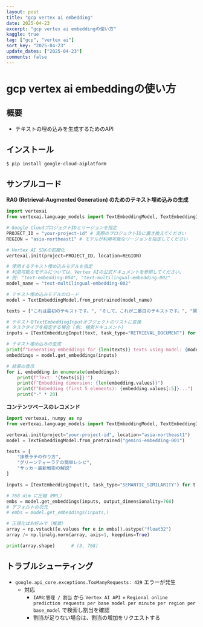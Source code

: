 ```yaml
---
layout: post
title: "gcp vertex ai embedding"
date: 2025-04-23
excerpt: "gcp vertex ai embeddingの使い方"
kaggle: true
tag: ["gcp", "vertex ai"]
sort_key: "2025-04-23"
update_dates: ["2025-04-23"]
comments: false
---
```


# gcp vertex ai embeddingの使い方

## 概要
 - テキストの埋め込みを生成するためのAPI

## インストール

```console
$ pip install google-cloud-aiplatform
```

## サンプルコード

**RAG (Retrieval-Augmented Generation) のためのテキスト埋め込みの生成**
```python
import vertexai
from vertexai.language_models import TextEmbeddingModel, TextEmbeddingInput

# Google CloudプロジェクトIDとリージョンを指定
PROJECT_ID = "your-project-id" # 実際のプロジェクトIDに置き換えてください
REGION = "asia-northeast1" # モデルが利用可能なリージョンを指定してください

# Vertex AI SDKの初期化
vertexai.init(project=PROJECT_ID, location=REGION)

# 使用するテキスト埋め込みモデルを指定
# 利用可能なモデルについては、Vertex AIの公式ドキュメントを参照してください。
# 例: "text-embedding-004", "text-multilingual-embedding-002"
model_name = "text-multilingual-embedding-002"

# テキスト埋め込みモデルのロード
model = TextEmbeddingModel.from_pretrained(model_name)

texts = ["これは最初のテキストです。", "そして、これが二番目のテキストです。", "関連性のある全く別の文章です。", ]

# テキストをTextEmbeddingInputオブジェクトのリストに変換
# タスクタイプを指定する場合 (例: 検索ドキュメント)
inputs = [TextEmbeddingInput(text, task_type="RETRIEVAL_DOCUMENT") for text in texts]

# テキスト埋め込みの生成
print(f"Generating embeddings for {len(texts)} texts using model: {model_name}")
embeddings = model.get_embeddings(inputs)

# 結果の表示
for i, embedding in enumerate(embeddings):
    print(f"Text: '{texts[i]}'")
    print(f"Embedding dimension: {len(embedding.values)}")
    print(f"Embedding (first 5 elements): {embedding.values[:5]}...")
    print("-" * 20)
```

**コンテンツベースのレコメンド**
```python
import vertexai, numpy as np
from vertexai.language_models import TextEmbeddingModel, TextEmbeddingInput

vertexai.init(project="your-project-id", location="asia-northeast1")
model = TextEmbeddingModel.from_pretrained("gemini-embedding-001")

texts = [
    "抹茶ラテの作り方",
    "グリーンティーラテの簡単レシピ",
    "サッカー最新戦術の解説"
]

inputs = [TextEmbeddingInput(t, task_type="SEMANTIC_SIMILARITY") for t in texts]

# 768 dim に圧縮（MRL）
embs = model.get_embeddings(inputs, output_dimensionality=768)
# デフォルトの次元
# embs = model.get_embeddings(inputs,)

# 正規化はお好みで（推奨）
array = np.vstack([e.values for e in embs]).astype("float32")
array /= np.linalg.norm(array, axis=1, keepdims=True)

print(array.shape)      # (3, 768)
```

## トラブルシューティング
 - `google.api_core.exceptions.TooManyRequests: 429` エラーが発生
   - 対応
     - `IAMと管理 / 割当` から `Vertex AI API` + `Regional online prediction requests per base model per minute per region per base_model` で検索し割当を確認
     - 割当が足りない場合は、割当の増加をリクエストする

